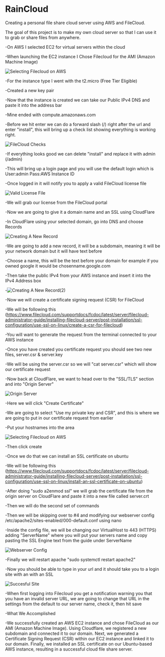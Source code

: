 # RainCloud
Creating a personal file share cloud server using AWS and FileCloud.

The goal of this project is to make my own cloud server so that I can use it to grab or share files from anywhere.

-On AWS I selected EC2 for virtual servers within the cloud

-When launching the EC2 instance I Chose Filecloud for the AMI (Amazon Machine Image)

 ![Selecting Filecloud on AWS](https://github.com/Chernandez1059/RainCloud/assets/115307156/17748104-493a-4ddd-8f68-8f595c68c91b)
 
 -For the instance type I went with the t2.micro (Free Tier Eligible)
 
 -Created a new key pair

-Now that the instance is created we can take our Public IPv4 DNS and paste it into the address bar

 -Mine ended with compute.amazonaws.com
 
 -Before we hit enter we can do a forward slash (/) right after the url and enter "install", this will bring up a check list showing everything is working right.
 
 ![FileCloud Checks](https://github.com/Chernandez1059/RainCloud/assets/115307156/8be4edcf-32bc-405c-9db0-cd9e4cb82925)
 
 -If everything looks good we can delete "install" and replace it with admin (/admin)
 
 -This will bring up a login page and you will use the default login which is User:admin Pass:AWS Instance ID
 
 -Once logged in it will notify you to apply a valid FileCloud license file
 
 ![Valid License File](https://github.com/Chernandez1059/RainCloud/assets/115307156/716d0eab-a04e-4d9a-81c5-4eb308fb4b08)
 
 -We will grab our license from the FileCloud portal

-Now we are going to give it a domain name and an SSL using CloudFlare

 -In CloudFlare using your selected domain, go into DNS and choose Records
 
 ![Creating A New Record](https://github.com/Chernandez1059/RainCloud/assets/115307156/46c4008a-f2d2-481b-909a-f7be914faafc)
 
 -We are going to add a new record, it will be a subdomain, meaning it will be your network domain but it will have text before
 
 -Choose a name, this will be the text before your domain for example if you owned google it would be chosenname.google.com
 
 -Then take the public IPv4 from your AWS instance and insert it into the IPv4 Address box
 
 -![Creating A New Record(2)](https://github.com/Chernandez1059/RainCloud/assets/115307156/dcf5d056-3582-40ee-bfd0-82ca03c1abac)

-Now we will create a certificate signing request (CSR) for FileCloud

 -We will be following this (https://www.filecloud.com/supportdocs/fcdoc/latest/server/filecloud-administrator-guide/installing-filecloud-server/post-installation/ssl-configuration/use-ssl-on-linux/create-a-csr-for-filecloud)
 
 -You will want to generate the request from the terminal connected to your AWS instance
 
 -Once you have created you certificate request you should see two new files, server.csr & server.key
 
 -We will be using the server.csr so we will "cat server.csr" which will show our certificate request

-Now back at CloudFlare, we want to head over to the "SSL/TLS" section and into "Origin Server"

 ![Origin Server](https://github.com/Chernandez1059/RainCloud/assets/115307156/3176b243-a8ac-4387-8e0a-910c5cb9ea5d)
 
 -Here we will click "Create Certificate"
 
 -We are going to select "Use my private key and CSR", and this is where we are going to put in our certificate request from earlier
 
 -Put your hostnames into the area
 
 ![Selecting Filecloud on AWS](https://github.com/Chernandez1059/RainCloud/assets/115307156/fd4381e3-8712-4824-bd14-b2fa08df6496)
 
 -Then click create

-Once we do that we can install an SSL certificate on ubuntu

 -We will be following this (https://www.filecloud.com/supportdocs/fcdoc/latest/server/filecloud-administrator-guide/installing-filecloud-server/post-installation/ssl-configuration/use-ssl-on-linux/install-an-ssl-certificate-on-ubuntu)
 
 -After doing "sudo a2enmod ssl" we will grab the certificate file from the origin server on CloudFlare and paste it into a new file called server.crt
 
 -Then we will do the second set of commands
 
 -Then we will be skipping over to #4 and modifying our webserver config /etc/apache2/sites-enabled/000-default.conf using nano
 
 -Inside the config file, we will be changing our VirtualHost to 443 (HTTPS) adding "ServerName" where you will put your servers name and copy pasting the SSL Engine text from the guide under ServerName
 
 ![Webserver Config](https://github.com/Chernandez1059/RainCloud/assets/115307156/12a20839-ec22-43f8-b126-c1af25219472)
 
 -Finally we will restart apache "sudo systemctl restart apache2"

-Now you should be able to type in your url and it should take you to a login site with an with an SSL

![Succesful Site](https://github.com/Chernandez1059/RainCloud/assets/115307156/a77614b0-bdeb-482f-9090-c5f3c92c7d59)

-When first logging into Filecloud you get a notification warning you that you have an invalid server URL, we are going to change that URL in the settings from the default to our server name, check it, then hit save

-What We Accomplished

  -We successfully created an AWS EC2 instance and chose FileCloud as our AMI (Amazon Machine Image). Using Cloudflare, we registered a new subdomain and connected it to our domain. Next, we generated a Certificate Signing Request (CSR) within our 
EC2 instance and linked it to our domain. Finally, we installed an SSL certificate on our Ubuntu-based AWS instance, resulting in a successful cloud file share server.

